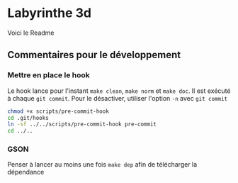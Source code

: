 # Labyrinthe 3d

Voici le Readme

## Commentaires pour le développement
### Mettre en place le hook

Le hook lance pour l'instant `make clean`, `make norm` et `make doc`. Il est exécuté à chaque `git commit`. Pour le désactiver, utiliser l'option `-n` avec `git commit`

```bash
chmod +x scripts/pre-commit-hook
cd .git/hooks
ln -sf ../../scripts/pre-commit-hook pre-commit
cd ../..

```

### GSON
Penser à lancer au moins une fois `make dep` afin de télécharger la dépendance
